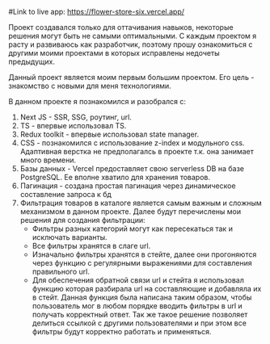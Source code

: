 #Link to live app: https://flower-store-six.vercel.app/

Проект создавался только для оттачивания навыков, некоторые решения могут быть не самыми оптимальными. С каждым проектом я расту и развиваюсь как разработчик, поэтому прошу ознакомиться с другими моими проектами в которых исправлены недочеты предыдущих.

Данный проект является моим первым большим проектом. Его цель - знакомство с новыми для меня технологиями.

В данном проекте я познакомился и разобрался с:
1. Next JS - SSR, SSG, роутинг, url.
2. TS - впервые использовал TS.
3. Redux toolkit - впервые использовал state manager.
4. CSS - познакомился с использование z-index и модульного css. Адаптивная верстка не предполагалсь в проекте т.к. она занимает много времени.
5. Базы данных - Vercel предоставляет свою serverless DB на базе PostgreSQL. Ее вполне хватило для хранения товаров.
6. Пагинация - создана простая пагинация через динамическое составление запроса к бд
7. Фильтрация товаров в каталоге является самым важным и сложным механизмом в данном проекте. Далее будут перечислены мои решения для создания фильтрации:
   * Фильтры разных категорий могут как пересекаться так и исключать варианты.
   * Все фильтры хранятся в слаге url.
   * Изначально фильтры хранятся в стейте, далее они прогоняются через функцию с регулярными выражениями для составления правильного url.
   * Для обеспечения обратной связи url и стейта я использовал функцию которая разбирала url на составляющие и добавляла их в стейт. Данная функция была написана таким образом, чтобы пользователь мог в любом порядке вводить фильтры в url и получать корректный ответ. Так        же такое решение позволяет делиться ссылкой с другими пользователями и при этом все фильтры будут корректно работать и применяться.
